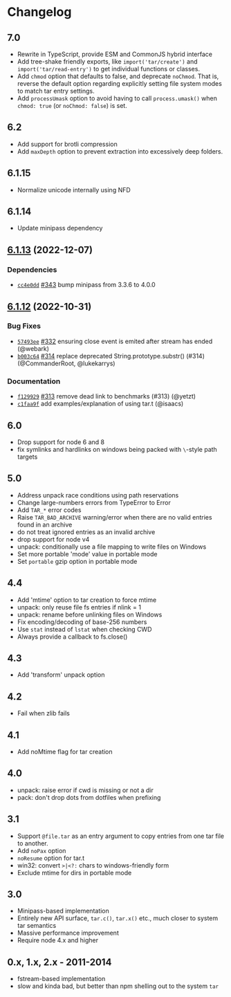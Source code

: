 # Changelog

## 7.0

- Rewrite in TypeScript, provide ESM and CommonJS hybrid
  interface
- Add tree-shake friendly exports, like `import('tar/create')`
  and `import('tar/read-entry')` to get individual functions or
  classes.
- Add `chmod` option that defaults to false, and deprecate
  `noChmod`. That is, reverse the default option regarding
  explicitly setting file system modes to match tar entry
  settings.
- Add `processUmask` option to avoid having to call
  `process.umask()` when `chmod: true` (or `noChmod: false`) is
  set.

## 6.2

- Add support for brotli compression
- Add `maxDepth` option to prevent extraction into excessively
  deep folders.

## 6.1.15

- Normalize unicode internally using NFD

## 6.1.14

- Update minipass dependency

## [6.1.13](https://github.com/npm/node-tar/compare/v6.1.12...v6.1.13) (2022-12-07)

### Dependencies

- [`cc4e0dd`](https://github.com/npm/node-tar/commit/cc4e0ddfe523a0bce383846a67442c637a65d486) [#343](https://github.com/npm/node-tar/pull/343) bump minipass from 3.3.6 to 4.0.0

## [6.1.12](https://github.com/npm/node-tar/compare/v6.1.11...v6.1.12) (2022-10-31)

### Bug Fixes

- [`57493ee`](https://github.com/npm/node-tar/commit/57493ee66ece50d62114e02914282fc37be3a91a) [#332](https://github.com/npm/node-tar/pull/332) ensuring close event is emited after stream has ended (@webark)
- [`b003c64`](https://github.com/npm/node-tar/commit/b003c64f624332e24e19b30dc011069bb6708680) [#314](https://github.com/npm/node-tar/pull/314) replace deprecated String.prototype.substr() (#314) (@CommanderRoot, @lukekarrys)

### Documentation

- [`f129929`](https://github.com/npm/node-tar/commit/f12992932f171ea248b27fad95e7d489a56d31ed) [#313](https://github.com/npm/node-tar/pull/313) remove dead link to benchmarks (#313) (@yetzt)
- [`c1faa9f`](https://github.com/npm/node-tar/commit/c1faa9f44001dfb0bc7638b2850eb6058bd56a4a) add examples/explanation of using tar.t (@isaacs)

## 6.0

- Drop support for node 6 and 8
- fix symlinks and hardlinks on windows being packed with `\`-style path
  targets

## 5.0

- Address unpack race conditions using path reservations
- Change large-numbers errors from TypeError to Error
- Add `TAR_*` error codes
- Raise `TAR_BAD_ARCHIVE` warning/error when there are no valid entries
  found in an archive
- do not treat ignored entries as an invalid archive
- drop support for node v4
- unpack: conditionally use a file mapping to write files on Windows
- Set more portable 'mode' value in portable mode
- Set `portable` gzip option in portable mode

## 4.4

- Add 'mtime' option to tar creation to force mtime
- unpack: only reuse file fs entries if nlink = 1
- unpack: rename before unlinking files on Windows
- Fix encoding/decoding of base-256 numbers
- Use `stat` instead of `lstat` when checking CWD
- Always provide a callback to fs.close()

## 4.3

- Add 'transform' unpack option

## 4.2

- Fail when zlib fails

## 4.1

- Add noMtime flag for tar creation

## 4.0

- unpack: raise error if cwd is missing or not a dir
- pack: don't drop dots from dotfiles when prefixing

## 3.1

- Support `@file.tar` as an entry argument to copy entries from one tar
  file to another.
- Add `noPax` option
- `noResume` option for tar.t
- win32: convert `>|<?:` chars to windows-friendly form
- Exclude mtime for dirs in portable mode

## 3.0

- Minipass-based implementation
- Entirely new API surface, `tar.c()`, `tar.x()` etc., much closer to
  system tar semantics
- Massive performance improvement
- Require node 4.x and higher

## 0.x, 1.x, 2.x - 2011-2014

- fstream-based implementation
- slow and kinda bad, but better than npm shelling out to the system `tar`
